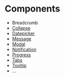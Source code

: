 # Components

* Breadcrumb
* [Collapse](http://vue-admin.fundon.me/#!/ui/collapses)
* [Datepicker](http://vue-admin.fundon.me/#!/ui/datepicker)
* [Message](http://vue-admin.fundon.me/#!/ui/messages)
* [Modal](http://vue-admin.fundon.me/#!/ui/modals)
* [Notification](http://vue-admin.fundon.me/#!/ui/notifications)
* [Progress](http://vue-admin.fundon.me/#!/ui/progress)
* [Tabs](http://vue-admin.fundon.me/#!/ui/tabs)
* [Tooltip](http://vue-admin.fundon.me/#!/ui/tooltips)
* ...

